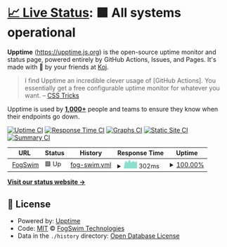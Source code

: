 # [📈 Live Status](https://FogSwim.github.io/xfar-uptime): <!--live status--> **🟩 All systems operational**

<!--start: d-->

**Upptime** (https://upptime.js.org) is the open-source uptime monitor and status page, powered entirely by GitHub Actions, Issues, and Pages. It's made with 💚 by your friends at [Koj](https://koj.co).

> I find Upptime an incredible clever usage of \[GitHub Actions]. You essentially get a free configurable uptime monitor for whatever you want. – [CSS Tricks](https://css-tricks.com/upptime/)

Upptime is used by [**1,000+**](https://github.com/topics/upptime) people and teams to ensure they know when their endpoints go down.

<!--end: description-->

[![Uptime CI](https://github.com/FogSwim/xfar-uptime/workflows/Uptime%20CI/badge.svg)](https://github.com/FogSwim/xfar-uptime/actions?query=workflow%3A%22Uptime+CI%22)
[![Response Time CI](https://github.com/FogSwim/xfar-uptime/workflows/Response%20Time%20CI/badge.svg)](https://github.com/FogSwim/xfar-uptime/actions?query=workflow%3A%22Response+Time+CI%22)
[![Graphs CI](https://github.com/FogSwim/xfar-uptime/workflows/Graphs%20CI/badge.svg)](https://github.com/FogSwim/xfar-uptime/actions?query=workflow%3A%22Graphs+CI%22)
[![Static Site CI](https://github.com/FogSwim/xfar-uptime/workflows/Static%20Site%20CI/badge.svg)](https://github.com/FogSwim/xfar-uptime/actions?query=workflow%3A%22Static+Site+CI%22)
[![Summary CI](https://github.com/FogSwim/xfar-uptime/workflows/Summary%20CI/badge.svg)](https://github.com/FogSwim/xfar-uptime/actions?query=workflow%3A%22Summary+CI%22)

<!--start: status pages-->
<!-- This summary is generated by Upptime (https://github.com/upptime/upptime) -->
<!-- Do not edit this manually, your changes will be overwritten -->
<!-- prettier-ignore -->
| URL | Status | History | Response Time | Uptime |
| --- | ------ | ------- | ------------- | ------ |
| <img alt="" src="https://icons.duckduckgo.com/ip3/www.fogswim.com.ico" height="13"> [FogSwim](https://www.fogswim.com/) | 🟩 Up | [fog-swim.yml](https://github.com/fogswim/xfar-uptime/commits/HEAD/history/fog-swim.yml) | <details><summary><img alt="Response time graph" src="./graphs/fog-swim/response-time-week.png" height="20"> 302ms</summary><br><a href="https://FogSwim.github.io/xfar-uptime/history/fog-swim"><img alt="Response time 452" src="https://img.shields.io/endpoint?url=https%3A%2F%2Fraw.githubusercontent.com%2Ffogswim%2Fxfar-uptime%2FHEAD%2Fapi%2Ffog-swim%2Fresponse-time.json"></a><br><a href="https://FogSwim.github.io/xfar-uptime/history/fog-swim"><img alt="24-hour response time 269" src="https://img.shields.io/endpoint?url=https%3A%2F%2Fraw.githubusercontent.com%2Ffogswim%2Fxfar-uptime%2FHEAD%2Fapi%2Ffog-swim%2Fresponse-time-day.json"></a><br><a href="https://FogSwim.github.io/xfar-uptime/history/fog-swim"><img alt="7-day response time 302" src="https://img.shields.io/endpoint?url=https%3A%2F%2Fraw.githubusercontent.com%2Ffogswim%2Fxfar-uptime%2FHEAD%2Fapi%2Ffog-swim%2Fresponse-time-week.json"></a><br><a href="https://FogSwim.github.io/xfar-uptime/history/fog-swim"><img alt="30-day response time 294" src="https://img.shields.io/endpoint?url=https%3A%2F%2Fraw.githubusercontent.com%2Ffogswim%2Fxfar-uptime%2FHEAD%2Fapi%2Ffog-swim%2Fresponse-time-month.json"></a><br><a href="https://FogSwim.github.io/xfar-uptime/history/fog-swim"><img alt="1-year response time 396" src="https://img.shields.io/endpoint?url=https%3A%2F%2Fraw.githubusercontent.com%2Ffogswim%2Fxfar-uptime%2FHEAD%2Fapi%2Ffog-swim%2Fresponse-time-year.json"></a></details> | <details><summary><a href="https://FogSwim.github.io/xfar-uptime/history/fog-swim">100.00%</a></summary><a href="https://FogSwim.github.io/xfar-uptime/history/fog-swim"><img alt="All-time uptime 100.00%" src="https://img.shields.io/endpoint?url=https%3A%2F%2Fraw.githubusercontent.com%2Ffogswim%2Fxfar-uptime%2FHEAD%2Fapi%2Ffog-swim%2Fuptime.json"></a><br><a href="https://FogSwim.github.io/xfar-uptime/history/fog-swim"><img alt="24-hour uptime 100.00%" src="https://img.shields.io/endpoint?url=https%3A%2F%2Fraw.githubusercontent.com%2Ffogswim%2Fxfar-uptime%2FHEAD%2Fapi%2Ffog-swim%2Fuptime-day.json"></a><br><a href="https://FogSwim.github.io/xfar-uptime/history/fog-swim"><img alt="7-day uptime 100.00%" src="https://img.shields.io/endpoint?url=https%3A%2F%2Fraw.githubusercontent.com%2Ffogswim%2Fxfar-uptime%2FHEAD%2Fapi%2Ffog-swim%2Fuptime-week.json"></a><br><a href="https://FogSwim.github.io/xfar-uptime/history/fog-swim"><img alt="30-day uptime 100.00%" src="https://img.shields.io/endpoint?url=https%3A%2F%2Fraw.githubusercontent.com%2Ffogswim%2Fxfar-uptime%2FHEAD%2Fapi%2Ffog-swim%2Fuptime-month.json"></a><br><a href="https://FogSwim.github.io/xfar-uptime/history/fog-swim"><img alt="1-year uptime 100.00%" src="https://img.shields.io/endpoint?url=https%3A%2F%2Fraw.githubusercontent.com%2Ffogswim%2Fxfar-uptime%2FHEAD%2Fapi%2Ffog-swim%2Fuptime-year.json"></a></details>

<!--end: status pages-->

[**Visit our status website →**](https://FogSwim.github.io/xfar-uptime)

## 📄 License

- Powered by: [Upptime](https://github.com/upptime/upptime)
- Code: [MIT](./LICENSE) © [FogSwim Technologies](www.fogswim.com)
- Data in the `./history` directory: [Open Database License](https://opendatacommons.org/licenses/odbl/1-0/)
